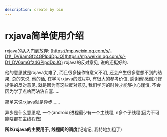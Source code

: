 ```yaml
---
description: create by bin
---
```


# rxjava简单使用介绍

rxjava的从入门到放弃:  [https://mp.weixin.qq.com/s/-D1\_DV6amGfz4GPlpdDpJQ](https://mp.weixin.qq.com/s/-D1_DV6amGfz4GPlpdDpJQ)  rxjava的反对意见, 说的还挺好的.

他的意思就是rxjava太难了, 而且很多操作符意义不明,  还会产生很多意想不到的结果,  总的来说, 他的话, 在学习rxjava的过程中, 有很大的参考价值, 感谢他!感谢兴修提供的反对意见,  就是因为有这些反对意见, 我们学习的时候才能够小心谨慎,  不会因为学了点啥而沾沾自喜.....

简单来说rxjava就是异步......

异步是什么意思呢,  一个\(android\)进程最少有一个主线程, n多个子线程\(因为不可能啥都在主线程做\)

**所以rxjava的主要用于, 线程间的调度**\(记笔记, 我特地加粗了\)

